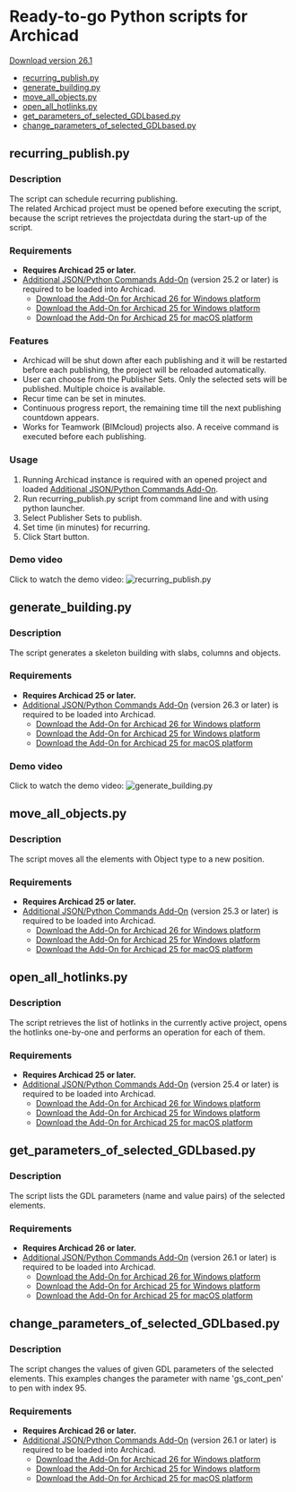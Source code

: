 # Ready-to-go Python scripts for Archicad

[Download version 26.1](https://github.com/tlorantfy/archicad-python-scripts/archive/refs/tags/26.1.zip)

- [recurring_publish.py](#recurring_publish.py)
- [generate_building.py](#generate_building.py)
- [move_all_objects.py](#move_all_objects.py)
- [open_all_hotlinks.py](#open_all_hotlinks.py)
- [get_parameters_of_selected_GDLbased.py](#get_parameters_of_selected_GDLbased.py)
- [change_parameters_of_selected_GDLbased.py](#change_parameters_of_selected_GDLbased.py)

## recurring_publish.py

### Description
The script can schedule recurring publishing.  
The related Archicad project must be opened before executing the script, because the script retrieves the projectdata during the start-up of the script.

### Requirements
* **Requires Archicad 25 or later.**
* [Additional JSON/Python Commands Add-On](https://github.com/tlorantfy/archicad-additional-json-commands) (version 25.2 or later) is required to be loaded into Archicad.
  * [Download the Add-On for Archicad 26 for Windows platform](https://github.com/tlorantfy/archicad-additional-json-commands/releases/download/26.3/archicad-additional-json-commands.26.apx)
  * [Download the Add-On for Archicad 25 for Windows platform](https://github.com/tlorantfy/archicad-additional-json-commands/releases/download/26.3/archicad-additional-json-commands.25.apx)
  * [Download the Add-On for Archicad 25 for macOS platform](https://github.com/tlorantfy/archicad-additional-json-commands/releases/download/25.2/archicad-additional-json-commands.bundle.zip)

### Features

* Archicad will be shut down after each publishing and it will be restarted before each publishing, the project will be reloaded automatically.
* User can choose from the Publisher Sets. Only the selected sets will be published. Multiple choice is available.
* Recur time can be set in minutes.
* Continuous progress report, the remaining time till the next publishing countdown appears.
* Works for Teamwork (BIMcloud) projects also. A receive command is executed before each publishing.

### Usage

1. Running Archicad instance is required with an opened project and loaded [Additional JSON/Python Commands Add-On](https://github.com/tlorantfy/archicad-additional-json-commands/releases).
2. Run recurring_publish.py script from command line and with using python launcher.
3. Select Publisher Sets to publish.
4. Set time (in minutes) for recurring.
5. Click Start button.

### Demo video
Click to watch the demo video:
![recurring_publish.py](https://j.gifs.com/lRY80V.gif)

## generate_building.py

### Description
The script generates a skeleton building with slabs, columns and objects.

### Requirements
* **Requires Archicad 25 or later.**
* [Additional JSON/Python Commands Add-On](https://github.com/tlorantfy/archicad-additional-json-commands) (version 26.3 or later) is required to be loaded into Archicad.
  * [Download the Add-On for Archicad 26 for Windows platform](https://github.com/tlorantfy/archicad-additional-json-commands/releases/download/26.3/archicad-additional-json-commands.26.apx)
  * [Download the Add-On for Archicad 25 for Windows platform](https://github.com/tlorantfy/archicad-additional-json-commands/releases/download/26.3/archicad-additional-json-commands.25.apx)
  * [Download the Add-On for Archicad 25 for macOS platform](https://github.com/tlorantfy/archicad-additional-json-commands/releases/download/25.2/archicad-additional-json-commands.bundle.zip)

### Demo video
Click to watch the demo video:
![generate_building.py](https://s2.ezgif.com/tmp/ezgif-2-6c0ec89440.gif)

## move_all_objects.py

### Description
The script moves all the elements with Object type to a new position.  

### Requirements
* **Requires Archicad 25 or later.**
* [Additional JSON/Python Commands Add-On](https://github.com/tlorantfy/archicad-additional-json-commands) (version 25.3 or later) is required to be loaded into Archicad.
  * [Download the Add-On for Archicad 26 for Windows platform](https://github.com/tlorantfy/archicad-additional-json-commands/releases/download/26.3/archicad-additional-json-commands.26.apx)
  * [Download the Add-On for Archicad 25 for Windows platform](https://github.com/tlorantfy/archicad-additional-json-commands/releases/download/26.3/archicad-additional-json-commands.25.apx)
  * [Download the Add-On for Archicad 25 for macOS platform](https://github.com/tlorantfy/archicad-additional-json-commands/releases/download/25.2/archicad-additional-json-commands.bundle.zip)

## open_all_hotlinks.py

### Description
The script retrieves the list of hotlinks in the currently active project, opens the hotlinks one-by-one and performs an operation for each of them.

### Requirements
* **Requires Archicad 25 or later.**
* [Additional JSON/Python Commands Add-On](https://github.com/tlorantfy/archicad-additional-json-commands) (version 25.4 or later) is required to be loaded into Archicad.
  * [Download the Add-On for Archicad 26 for Windows platform](https://github.com/tlorantfy/archicad-additional-json-commands/releases/download/26.3/archicad-additional-json-commands.26.apx)
  * [Download the Add-On for Archicad 25 for Windows platform](https://github.com/tlorantfy/archicad-additional-json-commands/releases/download/26.3/archicad-additional-json-commands.25.apx)
  * [Download the Add-On for Archicad 25 for macOS platform](https://github.com/tlorantfy/archicad-additional-json-commands/releases/download/25.2/archicad-additional-json-commands.bundle.zip)

## get_parameters_of_selected_GDLbased.py

### Description
The script lists the GDL parameters (name and value pairs) of the selected elements.

### Requirements
* **Requires Archicad 26 or later.**
* [Additional JSON/Python Commands Add-On](https://github.com/tlorantfy/archicad-additional-json-commands) (version 26.1 or later) is required to be loaded into Archicad.
  * [Download the Add-On for Archicad 26 for Windows platform](https://github.com/tlorantfy/archicad-additional-json-commands/releases/download/26.3/archicad-additional-json-commands.26.apx)
  * [Download the Add-On for Archicad 25 for Windows platform](https://github.com/tlorantfy/archicad-additional-json-commands/releases/download/26.3/archicad-additional-json-commands.25.apx)
  * [Download the Add-On for Archicad 25 for macOS platform](https://github.com/tlorantfy/archicad-additional-json-commands/releases/download/25.2/archicad-additional-json-commands.bundle.zip)

## change_parameters_of_selected_GDLbased.py

### Description
The script changes the values of given GDL parameters of the selected elements.
This examples changes the parameter with name 'gs_cont_pen' to pen with index 95.

### Requirements
* **Requires Archicad 26 or later.**
* [Additional JSON/Python Commands Add-On](https://github.com/tlorantfy/archicad-additional-json-commands) (version 26.1 or later) is required to be loaded into Archicad.
  * [Download the Add-On for Archicad 26 for Windows platform](https://github.com/tlorantfy/archicad-additional-json-commands/releases/download/26.3/archicad-additional-json-commands.26.apx)
  * [Download the Add-On for Archicad 25 for Windows platform](https://github.com/tlorantfy/archicad-additional-json-commands/releases/download/26.3/archicad-additional-json-commands.25.apx)
  * [Download the Add-On for Archicad 25 for macOS platform](https://github.com/tlorantfy/archicad-additional-json-commands/releases/download/25.2/archicad-additional-json-commands.bundle.zip)